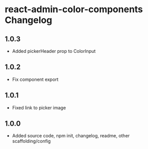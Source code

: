 # react-admin-color-components Changelog

## 1.0.3

-   Added pickerHeader prop to ColorInput

## 1.0.2

-   Fix component export

## 1.0.1

-   Fixed link to picker image

## 1.0.0

-   Added source code, npm init, changelog, readme, other scaffolding/config
